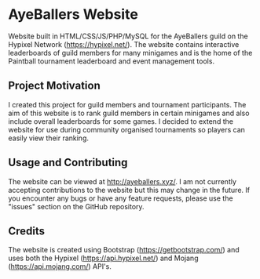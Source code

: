 # AyeBallers Website
Website built in HTML/CSS/JS/PHP/MySQL for the AyeBallers guild on the Hypixel Network (https://hypixel.net/). The website contains interactive leaderboards of guild members for many minigames and is the home of the Paintball tournament leaderboard and event management tools.

## Project Motivation
I created this project for guild members and tournament participants. The aim of this website is to rank guild members in certain minigames and also include overall leaderboards for some games. I decided to extend the website for use during community organised tournaments so players can easily view their ranking.

## Usage and Contributing
The website can be viewed at http://ayeballers.xyz/. I am not currently accepting contributions to the website but this may change in the future. If you encounter any bugs or have any feature requests, please use the "issues" section on the GitHub repository.

## Credits
The website is created using Bootstrap (https://getbootstrap.com/) and uses both the Hypixel (https://api.hypixel.net/) and Mojang (https://api.mojang.com/) API's.